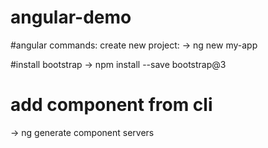 # angular-demo

#angular commands:
create new project:
  -> ng new my-app

#install bootstrap 
 -> npm install --save bootstrap@3
 
# add component from cli
-> ng generate component servers